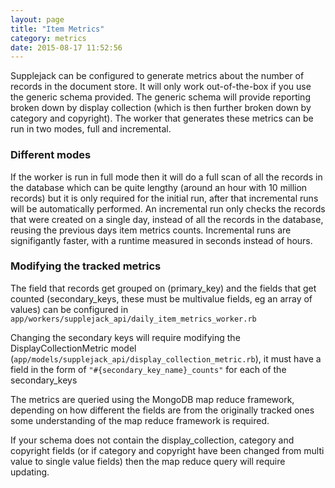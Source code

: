 ```yaml
---
layout: page
title: "Item Metrics"
category: metrics
date: 2015-08-17 11:52:56
---
```

Supplejack can be configured to generate metrics about the number of records in the document store. It will only work out-of-the-box if you use the generic schema provided. The generic schema will provide reporting broken down by display collection (which is then further broken down by category and copyright). The worker that generates these metrics can be run in two modes, full and incremental.

### Different modes

If the worker is run in full mode then it will do a full scan of all the records in the database which can be quite lengthy (around an hour with 10 million records) but it is only required for the initial run, after that incremental runs will be automatically performed. An incremental run only checks the records that were created on a single day, instead of all the records in the database, reusing the previous days item metrics counts. Incremental runs are signifigantly faster, with a runtime measured in seconds instead of hours.

### Modifying the tracked metrics

The field that records get grouped on (primary\_key) and the fields that get counted (secondary\_keys, these must be multivalue fields, eg an array of values) can be configured in `app/workers/supplejack_api/daily_item_metrics_worker.rb`

Changing the secondary keys will require modifying the DisplayCollectionMetric model (`app/models/supplejack_api/display_collection_metric.rb`), it must have a field in the form of `"#{secondary_key_name}_counts"` for each of the secondary\_keys

The metrics are queried using the MongoDB map reduce framework, depending on how different the fields are from the originally tracked ones some understanding of the map reduce framework is required.  

If your schema does not contain the display\_collection, category and copyright fields (or if category and copyright have been changed from multi value to single value fields) then the map reduce query will require updating.
